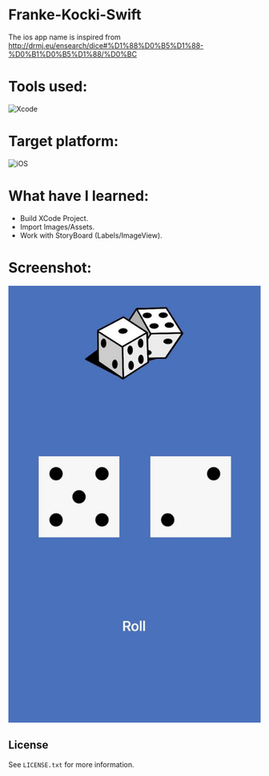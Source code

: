 # Franke-Kocki-Swift

The ios app name is inspired from http://drmj.eu/ensearch/dice#%D1%88%D0%B5%D1%88-%D0%B1%D0%B5%D1%88/%D0%BC


# Tools used:
![Xcode](https://img.shields.io/badge/Xcode-007ACC?style=for-the-badge&logo=Xcode&logoColor=white)

# Target platform:
![iOS](https://img.shields.io/badge/iOS-000000?style=for-the-badge&logo=ios&logoColor=white)

# What have I learned:

- Build XCode Project.
- Import Images/Assets.
- Work with StoryBoard (Labels/ImageView).

# Screenshot:
![screenshot](https://raw.githubusercontent.com/stefan-najdovski/Frlanje-Kocki-Swift/main/screenshot.jpeg)



<!-- LICENSE -->
## License

See `LICENSE.txt` for more information.
